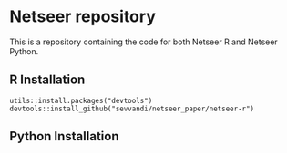 # Netseer repository

This is a repository containing the code for both Netseer R and Netseer Python.

## R Installation

```
utils::install.packages("devtools")
devtools::install_github("sevvandi/netseer_paper/netseer-r")
```

## Python Installation
